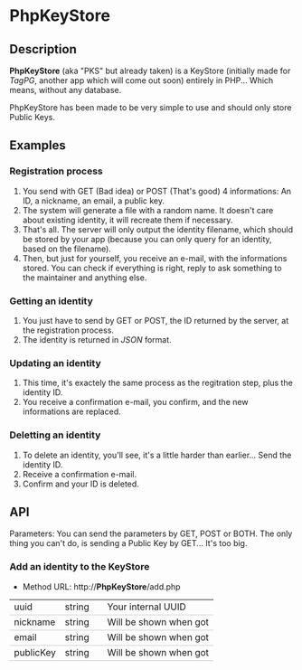 PhpKeyStore
===========

Description
-----------
**PhpKeyStore** (aka "PKS" but already taken) is a KeyStore (initially made for *TagPG*, another app which will come out soon) entirely in PHP... Which means, without any database.

PhpKeyStore has been made to be very simple to use and should only store Public Keys.

Examples
--------
### Registration process
1. You send with GET (Bad idea) or POST (That's good) 4 informations: An ID, a nickname, an email, a public key.
2. The system will generate a file with a random name. It doesn't care about existing identity, it will recreate them if necessary.
3. That's all. The server will only output the identity filename, which should be stored by your app (because you can only query for an identity, based on the filename).
4. Then, but just for yourself, you receive an e-mail, with the informations stored. You can check if everything is right, reply to ask something to the maintainer and anything else.

### Getting an identity
1. You just have to send by GET or POST, the ID returned by the server, at the registration process.
2. The identity is returned in *JSON* format.

### Updating an identity
1. This time, it's exactely the same process as the regitration step, plus the identity ID.
2. You receive a confirmation e-mail, you confirm, and the new informations are replaced.

### Deletting an identity
1. To delete an identity, you'll see, it's a little harder than earlier... Send the identity ID.
2. Receive a confirmation e-mail.
3. Confirm and your ID is deleted.

API
---
Parameters: You can send the parameters by GET, POST or BOTH. The only thing you can't do, is sending a Public Key by GET... It's too big.

### Add an identity to the KeyStore
+ Method URL: http://**PhpKeyStore**/add.php
<table cellpadding="0" cellspacing="0" style="width: 100%; margin: 0px 0px 20px 0px;">
<tr>
	<td style="height: 25px; border-bottom: 1px solid #CCCCCC;">uuid</td>
	<td style="height: 25px; border-bottom: 1px solid #CCCCCC;">string</td>
	<td style="height: 25px; border-bottom: 1px solid #CCCCCC;"></td>
	<td style="height: 25px; border-bottom: 1px solid #CCCCCC;">Your internal UUID</td>
</tr>

<tr>
	<td style="height: 25px; border-bottom: 1px solid #CCCCCC;">nickname</td>
	<td style="height: 25px; border-bottom: 1px solid #CCCCCC;">string</td>
	<td style="height: 25px; border-bottom: 1px solid #CCCCCC;"></td>
	<td style="height: 25px; border-bottom: 1px solid #CCCCCC;">Will be shown when got</td>
</tr>

<tr>
	<td style="height: 25px; border-bottom: 1px solid #CCCCCC;">email</td>
	<td style="height: 25px; border-bottom: 1px solid #CCCCCC;">string</td>
	<td style="height: 25px; border-bottom: 1px solid #CCCCCC;"></td>
	<td style="height: 25px; border-bottom: 1px solid #CCCCCC;">Will be shown when got</td>
</tr>

<tr>
	<td style="height: 25px; border-bottom: 1px solid #CCCCCC;">publicKey</td>
	<td style="height: 25px; border-bottom: 1px solid #CCCCCC;">string</td>
	<td style="height: 25px; border-bottom: 1px solid #CCCCCC;"></td>
	<td style="height: 25px; border-bottom: 1px solid #CCCCCC;">Will be shown when got</td>
</tr>
</table>